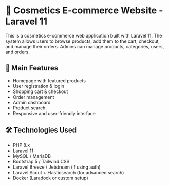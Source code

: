 # 💄 Cosmetics E-commerce Website - Laravel 11

This is a cosmetics e-commerce web application built with Laravel 11. The system allows users to browse products, add them to the cart, checkout, and manage their orders. Admins can manage products, categories, users, and orders.

## 🚀 Main Features

- Homepage with featured products
- User registration & login
- Shopping cart & checkout
- Order management
- Admin dashboard
- Product search
- Responsive and user-friendly interface

## 🛠 Technologies Used

- PHP 8.x
- Laravel 11
- MySQL / MariaDB
- Bootstrap 5 / Tailwind CSS
- Laravel Breeze / Jetstream (if using auth)
- Laravel Scout + Elasticsearch (for advanced search)
- Docker (Laradock or custom setup)
